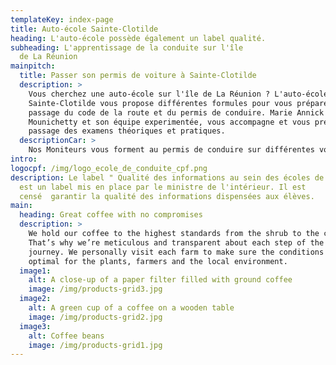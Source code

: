 ```yaml
---
templateKey: index-page
title: Auto-école Sainte-Clotilde
heading: L'auto-école possède également un label qualité.
subheading: L'apprentissage de la conduite sur l'île
  de La Réunion
mainpitch:
  title: Passer son permis de voiture à Sainte-Clotilde
  description: >
    Vous cherchez une auto-école sur l'île de La Réunion ? L'auto-école
    Sainte-Clotilde vous propose différentes formules pour vous préparer au
    passage du code de la route et du permis de conduire. Marie Annick
    Mounichetty et son équipe experimentée, vous accompagne et vous prépare au
    passage des examens théoriques et pratiques.   
  descriptionCar: >  
    Nos Moniteurs vous forment au permis de conduire sur différentes voitures (deux polos, une golf et une 208)
intro:
logocpf: /img/logo_ecole_de_conduite_cpf.png
description: Le label " Qualité des informations au sein des écoles de conduite"
  est un label mis en place par le ministre de l'intérieur. Il est
  censé  garantir la qualité des informations dispensées aux élèves.
main:
  heading: Great coffee with no compromises
  description: >
    We hold our coffee to the highest standards from the shrub to the cup.
    That’s why we’re meticulous and transparent about each step of the coffee’s
    journey. We personally visit each farm to make sure the conditions are
    optimal for the plants, farmers and the local environment.
  image1:
    alt: A close-up of a paper filter filled with ground coffee
    image: /img/products-grid3.jpg
  image2:
    alt: A green cup of a coffee on a wooden table
    image: /img/products-grid2.jpg
  image3:
    alt: Coffee beans
    image: /img/products-grid1.jpg
---
```

